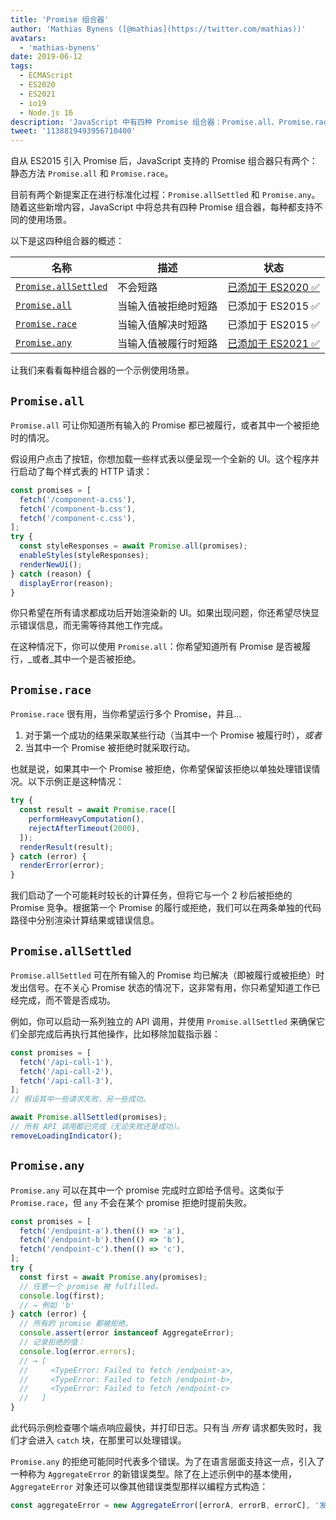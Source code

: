 ```yaml
---
title: 'Promise 组合器'
author: 'Mathias Bynens ([@mathias](https://twitter.com/mathias))'
avatars:
  - 'mathias-bynens'
date: 2019-06-12
tags:
  - ECMAScript
  - ES2020
  - ES2021
  - io19
  - Node.js 16
description: 'JavaScript 中有四种 Promise 组合器：Promise.all、Promise.race、Promise.allSettled 和 Promise.any.'
tweet: '1138819493956710400'
---
```

自从 ES2015 引入 Promise 后，JavaScript 支持的 Promise 组合器只有两个：静态方法 `Promise.all` 和 `Promise.race`。

目前有两个新提案正在进行标准化过程：`Promise.allSettled` 和 `Promise.any`。随着这些新增内容，JavaScript 中将总共有四种 Promise 组合器，每种都支持不同的使用场景。

<!--truncate-->
以下是这四种组合器的概述：


| 名称                                       | 描述                                           | 状态                                                           |
| ------------------------------------------- | ----------------------------------------------- | -------------------------------------------------------------- |
| [`Promise.allSettled`](#promise.allsettled) | 不会短路                                       | [已添加于 ES2020 ✅](https://github.com/tc39/proposal-promise-allSettled) |
| [`Promise.all`](#promise.all)               | 当输入值被拒绝时短路                          | 已添加于 ES2015 ✅                                              |
| [`Promise.race`](#promise.race)             | 当输入值解决时短路                             | 已添加于 ES2015 ✅                                              |
| [`Promise.any`](#promise.any)               | 当输入值被履行时短路                           | [已添加于 ES2021 ✅](https://github.com/tc39/proposal-promise-any)        |


让我们来看看每种组合器的一个示例使用场景。

## `Promise.all`

<feature-support chrome="32"
                 firefox="29"
                 safari="8"
                 nodejs="0.12"
                 babel="yes https://github.com/zloirock/core-js#ecmascript-promise"></feature-support>

`Promise.all` 可让你知道所有输入的 Promise 都已被履行，或者其中一个被拒绝时的情况。

假设用户点击了按钮，你想加载一些样式表以便呈现一个全新的 UI。这个程序并行启动了每个样式表的 HTTP 请求：

```js
const promises = [
  fetch('/component-a.css'),
  fetch('/component-b.css'),
  fetch('/component-c.css'),
];
try {
  const styleResponses = await Promise.all(promises);
  enableStyles(styleResponses);
  renderNewUi();
} catch (reason) {
  displayError(reason);
}
```

你只希望在所有请求都成功后开始渲染新的 UI。如果出现问题，你还希望尽快显示错误信息，而无需等待其他工作完成。

在这种情况下，你可以使用 `Promise.all`：你希望知道所有 Promise 是否被履行，_或者_其中一个是否被拒绝。

## `Promise.race`

<feature-support chrome="32"
                 firefox="29"
                 safari="8"
                 nodejs="0.12"
                 babel="yes https://github.com/zloirock/core-js#ecmascript-promise"></feature-support>

`Promise.race` 很有用，当你希望运行多个 Promise，并且…

1. 对于第一个成功的结果采取某些行动（当其中一个 Promise 被履行时），_或者_
2. 当其中一个 Promise 被拒绝时就采取行动。

也就是说，如果其中一个 Promise 被拒绝，你希望保留该拒绝以单独处理错误情况。以下示例正是这种情况：

```js
try {
  const result = await Promise.race([
    performHeavyComputation(),
    rejectAfterTimeout(2000),
  ]);
  renderResult(result);
} catch (error) {
  renderError(error);
}
```

我们启动了一个可能耗时较长的计算任务，但将它与一个 2 秒后被拒绝的 Promise 竞争。根据第一个 Promise 的履行或拒绝，我们可以在两条单独的代码路径中分别渲染计算结果或错误信息。

## `Promise.allSettled`

<feature-support chrome="76"
                 firefox="71 https://bugzilla.mozilla.org/show_bug.cgi?id=1549176"
                 safari="13"
                 nodejs="12.9.0 https://nodejs.org/en/blog/release/v12.9.0/"
                 babel="yes https://github.com/zloirock/core-js#ecmascript-promise"></feature-support>

`Promise.allSettled` 可在所有输入的 Promise 均已解决（即被履行或被拒绝）时发出信号。在不关心 Promise 状态的情况下，这非常有用，你只希望知道工作已经完成，而不管是否成功。

例如，你可以启动一系列独立的 API 调用，并使用 `Promise.allSettled` 来确保它们全部完成后再执行其他操作，比如移除加载指示器：

```js
const promises = [
  fetch('/api-call-1'),
  fetch('/api-call-2'),
  fetch('/api-call-3'),
];
// 假设其中一些请求失败，另一些成功。

await Promise.allSettled(promises);
// 所有 API 调用都已完成（无论失败还是成功）。
removeLoadingIndicator();
```

## `Promise.any`

<feature-support chrome="85 https://bugs.chromium.org/p/v8/issues/detail?id=9808"
                 firefox="79 https://bugzilla.mozilla.org/show_bug.cgi?id=1568903"
                 safari="14 https://bugs.webkit.org/show_bug.cgi?id=202566"
                 nodejs="16"
                 babel="yes https://github.com/zloirock/core-js#ecmascript-promise"></feature-support>

`Promise.any` 可以在其中一个 promise 完成时立即给予信号。这类似于 `Promise.race`，但 `any` 不会在某个 promise 拒绝时提前失败。

```js
const promises = [
  fetch('/endpoint-a').then(() => 'a'),
  fetch('/endpoint-b').then(() => 'b'),
  fetch('/endpoint-c').then(() => 'c'),
];
try {
  const first = await Promise.any(promises);
  // 任意一个 promise 被 fulfilled。
  console.log(first);
  // → 例如 'b'
} catch (error) {
  // 所有的 promise 都被拒绝。
  console.assert(error instanceof AggregateError);
  // 记录拒绝的值：
  console.log(error.errors);
  // → [
  //     <TypeError: Failed to fetch /endpoint-a>,
  //     <TypeError: Failed to fetch /endpoint-b>,
  //     <TypeError: Failed to fetch /endpoint-c>
  //   ]
}
```

此代码示例检查哪个端点响应最快，并打印日志。只有当 _所有_ 请求都失败时，我们才会进入 `catch` 块，在那里可以处理错误。

`Promise.any` 的拒绝可能同时代表多个错误。为了在语言层面支持这一点，引入了一种称为 `AggregateError` 的新错误类型。除了在上述示例中的基本使用，`AggregateError` 对象还可以像其他错误类型那样以编程方式构造：

```js
const aggregateError = new AggregateError([errorA, errorB, errorC], '发生了一些错误！');
```
